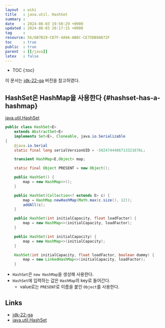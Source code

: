 ```yaml
---
layout  : wiki
title   : java.util. HashSet
summary : 
date    : 2024-08-03 19:50:29 +0900
updated : 2024-08-03 20:17:15 +0900
tag     : 
resource: 56/6B7B19-CD7F-4A9A-AB8C-CE75DB9A072F
toc     : true
public  : true
parent  : [[/java]]
latex   : false
---
```

* TOC
{:toc}

>
이 문서는 [jdk-22-ga](https://github.com/openjdk/jdk/releases/tag/jdk-22-ga ) 버전을 참고하였다.

## HashSet은 HashMap을 사용한다 {#hashset-has-a-hashmap}

[java.util.HashSet](https://github.com/openjdk/jdk/blob/jdk-22-ga/src/java.base/share/classes/java/util/HashSet.java#L90C1-L108C6 )

```java
public class HashSet<E>
    extends AbstractSet<E>
    implements Set<E>, Cloneable, java.io.Serializable
{
    @java.io.Serial
    static final long serialVersionUID = -5024744406713321676L;

    transient HashMap<E,Object> map;

    static final Object PRESENT = new Object();

    public HashSet() {
        map = new HashMap<>();
    }

    public HashSet(Collection<? extends E> c) {
        map = HashMap.newHashMap(Math.max(c.size(), 12));
        addAll(c);
    }

    public HashSet(int initialCapacity, float loadFactor) {
        map = new HashMap<>(initialCapacity, loadFactor);
    }

    public HashSet(int initialCapacity) {
        map = new HashMap<>(initialCapacity);
    }

    HashSet(int initialCapacity, float loadFactor, boolean dummy) {
        map = new LinkedHashMap<>(initialCapacity, loadFactor);
    }
```

- `HashSet`은 `new HashMap`을 생성해 사용한다.
- `HashSet`에 입력하는 값은 `HashMap`의 key로 들어간다.
    - value로는 `PRESENT`로 이름을 붙인 `Object`를 사용한다.

## Links

- [jdk-22-ga](https://github.com/openjdk/jdk/releases/tag/jdk-22-ga )
- [java.util.HashSet](https://github.com/openjdk/jdk/blob/jdk-22-ga/src/java.base/share/classes/java/util/HashSet.java )

